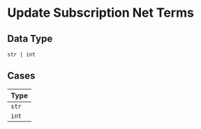 
# Update Subscription Net Terms

## Data Type

`str | int`

## Cases

| Type |
|  --- |
| `str` |
| `int` |

